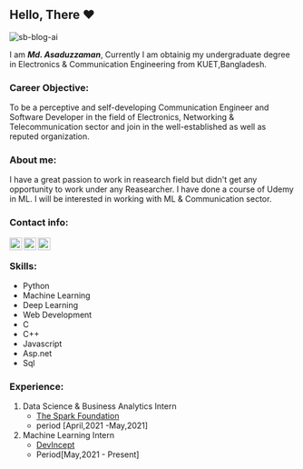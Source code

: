 ## Hello, There :heart:
![sb-blog-ai](https://user-images.githubusercontent.com/63811871/116791466-6b05c780-aadc-11eb-98db-7be28b2ef043.jpg)

I am ***Md. Asaduzzaman***, Currently I am obtainig my undergraduate degree in Electronics & Communication Engineering from KUET,Bangladesh.

### Career Objective:
To be a perceptive and self-developing Communication Engineer and Software Developer in the field of Electronics, Networking & Telecommunication sector and join in the well-established as well as reputed organization.

### About me:
I have a great passion to work in reasearch field but didn't get any opportunity to work under any Reasearcher. I have done a course of Udemy in ML. I will be interested in working with ML & Communication sector.


### Contact info:

<p>
<a href="https://www.linkedin.com/in/md-asaduzzaman-b5a45b18a/">
  <img align="left" alt="Asaduzzaman-linkedin" width="22px" src="https://cdn.jsdelivr.net/npm/simple-icons@v3/icons/linkedin.svg">
</a>
<a href="https://www.facebook.com/asaduzzaman.shourav.5/">
  <img align="left" alt="Asasuzzaman" width="22px" src="https://cdn.jsdelivr.net/npm/simple-icons@v3/icons/facebook.svg">
</a>
<a href="asaduzzaman1709047@stud.kuet.ac.bd">
  <img align="left" alt="Asasuzzaman" width="22px" src="https://visualpharm.com/assets/227/Email-595b40b65ba036ed117d10ee.svg">
</a>
  </p>
</br>

### Skills:

* Python
* Machine Learning
* Deep Learning
* Web Development
* C
* C++
* Javascript
* Asp.net
* Sql

### Experience:
1. Data Science & Business Analytics Intern
    * [The Spark Foundation](https://www.thesparksfoundationsingapore.org/)
    * period [April,2021 -May,2021]
2. Machine Learning Intern
    * [DevIncept](https://devincept.tech/)
    * Period[May,2021 - Present]
